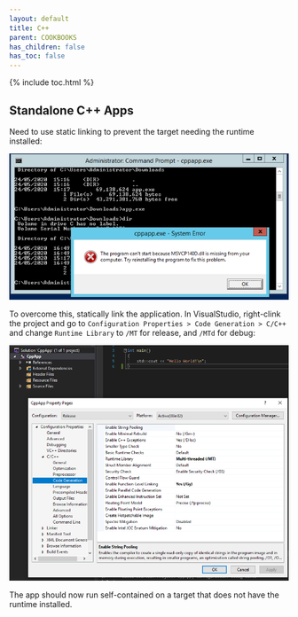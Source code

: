 ```yaml
---
layout: default
title: C++
parent: COOKBOOKS
has_children: false
has_toc: false
---
```


{% include toc.html %}

## Standalone C++ Apps
Need to use static linking to prevent the target needing the runtime installed:

![C++ runtime missing error](images/cpp/cpp-runtime-needed.png)

To overcome this, statically link the application. In VisualStudio, right-clink the project and go to `Configuration Properties > Code Generation > C/C++` and change `Runtime Library` to `/MT` for release, and `/MTd` for debug:

![VisualStudio Static Linking](images/cpp/vs-static-linking.png)

The app should now run self-contained on a target that does not have the runtime installed.

